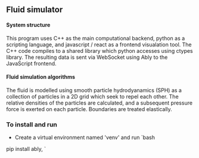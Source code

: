 ## Fluid simulator

#### System structure
This program uses C++ as the main computational backend, python as a scripting language, and javascript / react as a frontend visualation tool. The C++ code compiles to a shared library which python accesses using ctypes library. The resulting data is sent via WebSocket using Ably to the JavaScript frontend.

#### Fluid simulation algorithms
The fluid is modelled using smooth particle hydrodyanamics (SPH) as a collection of particles in a 2D grid which seek to repel each other. The relative densities of the particles are calculated, and a subsequent pressure force is exerted on each particle. Boundaries are treated elastically.

### To install and run

- Create a virtual environment named 'venv' and run
`bash

pip install ably, 
`